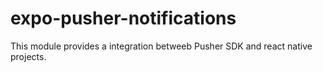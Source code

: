 # expo-pusher-notifications

This module provides a integration betweeb Pusher SDK and react native projects.
